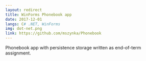 ```yaml
---
layout: redirect
title: WinForms Phonebook app
date: 2017-12-01
langs: C# .NET, WinForms
img: dot-net.png
link: https://github.com/mszynka/Phonebook
---
```


Phonebook app with persistence storage written as end-of-term assignment.
